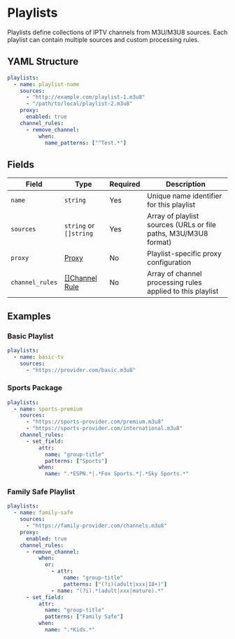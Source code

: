 # Playlists

Playlists define collections of IPTV channels from M3U/M3U8 sources. Each playlist can contain multiple sources and
custom processing rules.

## YAML Structure

```yaml
playlists:
  - name: playlist-name
    sources:
      - "http://example.com/playlist-1.m3u8"
      - "/path/to/local/playlist-2.m3u8"
    proxy:
      enabled: true
    channel_rules:
      - remove_channel:
          when:
            name_patterns: ["^Test.*"]
```

## Fields

| Field            | Type                                         | Required | Description                                                     |
|------------------|----------------------------------------------|----------|-----------------------------------------------------------------|
| `name`           | `string`                                     | Yes      | Unique name identifier for this playlist                        |
| `sources`        | `string` or `[]string`                       | Yes      | Array of playlist sources (URLs or file paths, M3U/M3U8 format) |
| `proxy`          | [Proxy](./proxy.md)                          | No       | Playlist-specific proxy configuration                           |
| `channel_rules`  | [[]Channel Rule](./channel_rules/index.md)   | No       | Array of channel processing rules applied to this playlist      |

## Examples

### Basic Playlist

```yaml
playlists:
  - name: basic-tv
    sources:
      - "https://provider.com/basic.m3u8"
```

### Sports Package

```yaml
playlists:
  - name: sports-premium
    sources:
      - "https://sports-provider.com/premium.m3u8"
      - "https://sports-provider.com/international.m3u8"
    channel_rules:
      - set_field:
          attr:
            name: "group-title"
            patterns: ["Sports"]
          when:
            name: ".*ESPN.*|.*Fox Sports.*|.*Sky Sports.*"
```

### Family Safe Playlist

```yaml
playlists:
  - name: family-safe
    sources:
      - "https://family-provider.com/channels.m3u8"
    proxy:
      enabled: true
    channel_rules:
      - remove_channel:
          when:
            or:
              - attr:
                  name: "group-title"
                  patterns: ["(?i)(adult|xxx|18+)"]
              - name: "(?i).*(adult|xxx|mature).*"
      - set_field:
          attr:
            name: "group-title"
            patterns: ["Family Safe"]
          when:
            name: ".*Kids.*"
```
